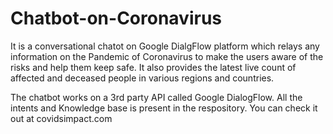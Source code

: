 # Chatbot-on-Coronavirus
It is a conversational chatot on Google DialgFlow platform which relays any information on the Pandemic of Coronavirus to make the users aware of the risks and help them keep safe. It also provides the latest live count of affected and deceased people in various regions and countries.

The chatbot works on a 3rd party API called Google DialogFlow. All the intents and Knowledge base is present in the respository.
You can check it out at covidsimpact.com
